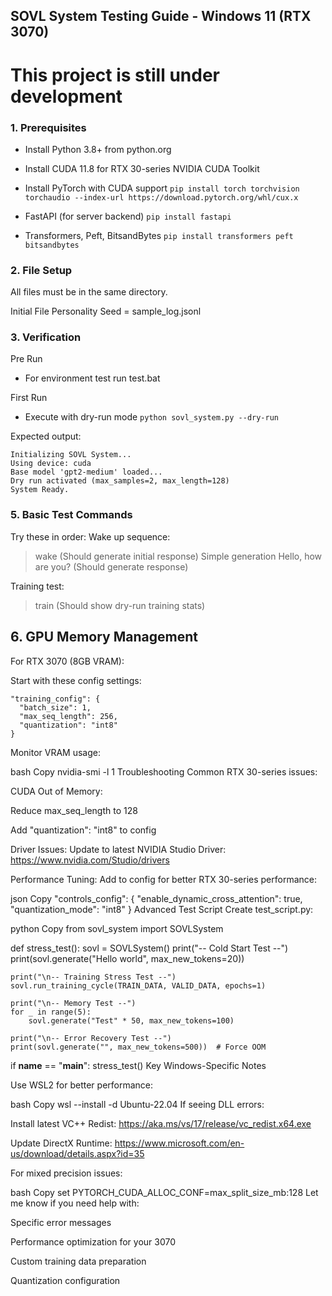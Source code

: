 ## SOVL System Testing Guide - Windows 11 (RTX 3070)

# This project is still under development 

### 1. Prerequisites

- Install Python 3.8+ from python.org

- Install CUDA 11.8 for RTX 30-series NVIDIA CUDA Toolkit 

- Install PyTorch with CUDA support `pip install torch torchvision torchaudio --index-url https://download.pytorch.org/whl/cux.x`

- FastAPI (for server backend) `pip install fastapi`

- Transformers, Peft, BitsandBytes `pip install transformers peft bitsandbytes`

### 2. File Setup

All files must be in the same directory.

Initial File Personality Seed = sample_log.jsonl

### 3. Verification

Pre Run
- For environment test run test.bat
  
First Run
- Execute with dry-run mode `python sovl_system.py --dry-run`

Expected output:
```
Initializing SOVL System...
Using device: cuda
Base model 'gpt2-medium' loaded...
Dry run activated (max_samples=2, max_length=128)
System Ready.
```

### 5. Basic Test Commands
Try these in order:
Wake up sequence:
> wake
> (Should generate initial response)
> Simple generation
> Hello, how are you?
> (Should generate response)


Training test:
> train
(Should show dry-run training stats)

## 6. GPU Memory Management
For RTX 3070 (8GB VRAM):

Start with these config settings:
```
"training_config": {
  "batch_size": 1,
  "max_seq_length": 256,
  "quantization": "int8"
}
```
Monitor VRAM usage:

bash
Copy
nvidia-smi -l 1
Troubleshooting
Common RTX 30-series issues:

CUDA Out of Memory:

Reduce max_seq_length to 128

Add "quantization": "int8" to config

Driver Issues:
Update to latest NVIDIA Studio Driver:
https://www.nvidia.com/Studio/drivers

Performance Tuning:
Add to config for better RTX 30-series performance:

json
Copy
"controls_config": {
  "enable_dynamic_cross_attention": true,
  "quantization_mode": "int8"
}
Advanced Test Script
Create test_script.py:

python
Copy
from sovl_system import SOVLSystem

def stress_test():
    sovl = SOVLSystem()
    print("-- Cold Start Test --")
    print(sovl.generate("Hello world", max_new_tokens=20))
    
    print("\n-- Training Stress Test --")
    sovl.run_training_cycle(TRAIN_DATA, VALID_DATA, epochs=1)
    
    print("\n-- Memory Test --")
    for _ in range(5):
        sovl.generate("Test" * 50, max_new_tokens=100)
    
    print("\n-- Error Recovery Test --")
    print(sovl.generate("", max_new_tokens=500))  # Force OOM

if __name__ == "__main__":
    stress_test()
Key Windows-Specific Notes

Use WSL2 for better performance:

bash
Copy
wsl --install -d Ubuntu-22.04
If seeing DLL errors:

Install latest VC++ Redist: https://aka.ms/vs/17/release/vc_redist.x64.exe

Update DirectX Runtime: https://www.microsoft.com/en-us/download/details.aspx?id=35

For mixed precision issues:

bash
Copy
set PYTORCH_CUDA_ALLOC_CONF=max_split_size_mb:128
Let me know if you need help with:

Specific error messages

Performance optimization for your 3070

Custom training data preparation

Quantization configuration

